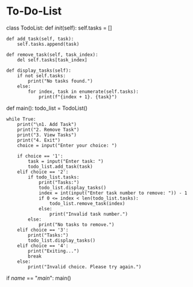 # To-Do-List
class TodoList:
    def _init_(self):
        self.tasks = []

    def add_task(self, task):
        self.tasks.append(task)

    def remove_task(self, task_index):
        del self.tasks[task_index]

    def display_tasks(self):
        if not self.tasks:
            print("No tasks found.")
        else:
            for index, task in enumerate(self.tasks):
                print(f"{index + 1}. {task}")

def main():
    todo_list = TodoList()

    while True:
        print("\n1. Add Task")
        print("2. Remove Task")
        print("3. View Tasks")
        print("4. Exit")
        choice = input("Enter your choice: ")

        if choice == '1':
            task = input("Enter task: ")
            todo_list.add_task(task)
        elif choice == '2':
            if todo_list.tasks:
                print("Tasks:")
                todo_list.display_tasks()
                index = int(input("Enter task number to remove: ")) - 1
                if 0 <= index < len(todo_list.tasks):
                    todo_list.remove_task(index)
                else:
                    print("Invalid task number.")
            else:
                print("No tasks to remove.")
        elif choice == '3':
            print("Tasks:")
            todo_list.display_tasks()
        elif choice == '4':
            print("Exiting...")
            break
        else:
            print("Invalid choice. Please try again.")

if _name_ == "_main_":
    main()
